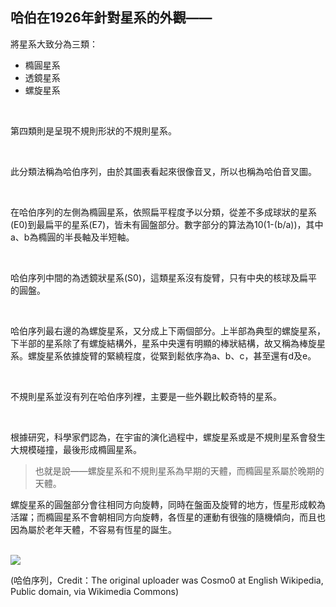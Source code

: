 ## 哈伯在1926年針對星系的外觀——

將星系大致分為三類：
- 橢圓星系
- 透鏡星系
- 螺旋星系

<br />

第四類則是呈現不規則形狀的不規則星系。

<br />

此分類法稱為哈伯序列，由於其圖表看起來很像音叉，所以也稱為哈伯音叉圖。

<br />

在哈伯序列的左側為橢圓星系，依照扁平程度予以分類，從差不多成球狀的星系(E0)到最扁平的星系(E7)，皆未有圓盤部分。數字部分的算法為10(1-(b/a))，其中a、b為橢圓的半長軸及半短軸。

<br />

哈伯序列中間的為透鏡狀星系(S0)，這類星系沒有旋臂，只有中央的核球及扁平的圓盤。

<br />

哈伯序列最右邊的為螺旋星系，又分成上下兩個部分。上半部為典型的螺旋星系，下半部的星系除了有螺旋結構外，星系中央還有明顯的棒狀結構，故又稱為棒旋星系。螺旋星系依據旋臂的緊繞程度，從緊到鬆依序為a、b、c，甚至還有d及e。

<br />

不規則星系並沒有列在哈伯序列裡，主要是一些外觀比較奇特的星系。

<br />

根據研究，科學家們認為，在宇宙的演化過程中，螺旋星系或是不規則星系會發生大規模碰撞，最後形成橢圓星系。

> 也就是說——螺旋星系和不規則星系為早期的天體，而橢圓星系屬於晚期的天體。

螺旋星系的圓盤部分會往相同方向旋轉，同時在盤面及旋臂的地方，恆星形成較為活躍；而橢圓星系不會朝相同方向旋轉，各恆星的運動有很強的隨機傾向，而且也因為屬於老年天體，不容易有恆星的誕生。

<br />

<img src="https://i.imgur.com/EQ7LJMd.png" style="max-width: 100%" />

(哈伯序列，Credit：The original uploader was Cosmo0 at English Wikipedia, Public domain, via Wikimedia Commons)